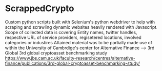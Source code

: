 # ScrappedCrypto

Custom python scripts built with Selenium's python webdriver to help with scraping and scrawling dynamic websites heavily rendered with Javascript.
Scope of collected data is covering Entity names, twitter handles, respective URL of service providers, regisetered locations, involved categories or industires
Attained material was to be partially made use of within the University of Cambrdige's center for Alternative Finance --> 3rd Global 3rd global cryptoasset benchmarking study 
https://www.jbs.cam.ac.uk/faculty-research/centres/alternative-finance/publications/3rd-global-cryptoasset-benchmarking-study/
